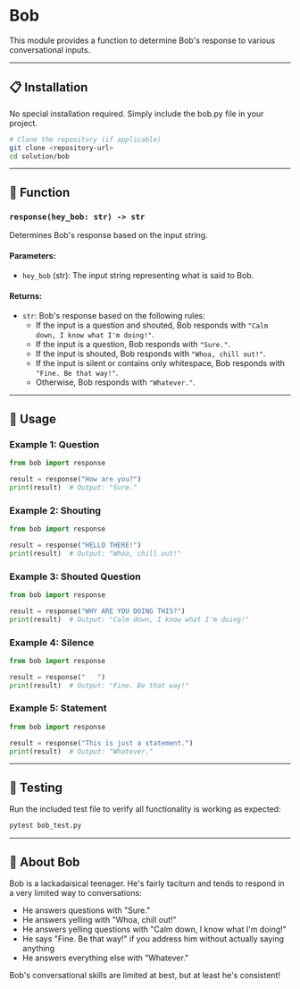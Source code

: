 # Bob

This module provides a function to determine Bob's response to various conversational inputs.

---

## 📋 Installation

No special installation required. Simply include the bob.py file in your project.

```bash
# Clone the repository (if applicable)
git clone <repository-url>
cd solution/bob
```

---

## 📝 Function

### `response(hey_bob: str) -> str`
Determines Bob's response based on the input string.

#### Parameters:
- `hey_bob` (str): The input string representing what is said to Bob.

#### Returns:
- `str`: Bob's response based on the following rules:
  - If the input is a question and shouted, Bob responds with `"Calm down, I know what I'm doing!"`.
  - If the input is a question, Bob responds with `"Sure."`.
  - If the input is shouted, Bob responds with `"Whoa, chill out!"`.
  - If the input is silent or contains only whitespace, Bob responds with `"Fine. Be that way!"`.
  - Otherwise, Bob responds with `"Whatever."`.

---

## 🚀 Usage

### Example 1: Question
```python
from bob import response

result = response("How are you?")
print(result)  # Output: "Sure."
```

### Example 2: Shouting
```python
from bob import response

result = response("HELLO THERE!")
print(result)  # Output: "Whoa, chill out!"
```

### Example 3: Shouted Question
```python
from bob import response

result = response("WHY ARE YOU DOING THIS?")
print(result)  # Output: "Calm down, I know what I'm doing!"
```

### Example 4: Silence
```python
from bob import response

result = response("   ")
print(result)  # Output: "Fine. Be that way!"
```

### Example 5: Statement
```python
from bob import response

result = response("This is just a statement.")
print(result)  # Output: "Whatever."
```

---

## 🧪 Testing

Run the included test file to verify all functionality is working as expected:

```bash
pytest bob_test.py
```

---

## 👦 About Bob

Bob is a lackadaisical teenager. He's fairly taciturn and tends to respond in a very limited way to conversations:

- He answers questions with "Sure."
- He answers yelling with "Whoa, chill out!"
- He answers yelling questions with "Calm down, I know what I'm doing!"
- He says "Fine. Be that way!" if you address him without actually saying anything
- He answers everything else with "Whatever."

Bob's conversational skills are limited at best, but at least he's consistent!